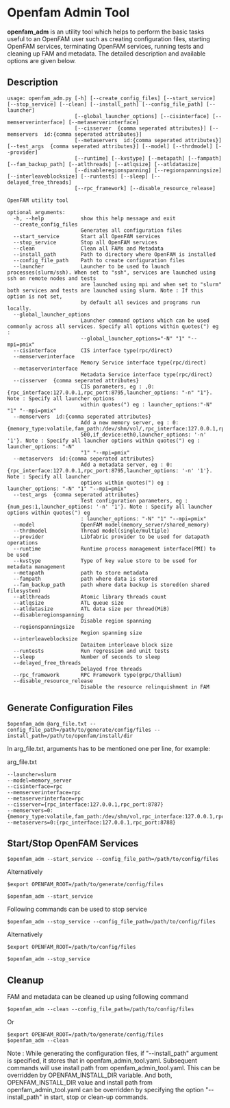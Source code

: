 # Openfam Admin Tool
**openfam_adm** is an utility tool which helps to perform the basic tasks useful to an OpenFAM user such as creating configuration files, starting OpenFAM services, terminating OpenFAM services, running tests and cleaning up FAM and metadata. The detailed description and available options are given below.

## Description
```
usage: openfam_adm.py [-h] [--create_config_files] [--start_service] [--stop_service] [--clean] [--install_path] [--config_file_path] [--launcher]
                      [--global_launcher_options] [--cisinterface] [--memserverinterface] [--metaserverinterface]
                      [--cisserver  {comma seperated attributes}] [--memservers  id:{comma seperated attributes}]
                      [--metaservers  id:{comma seperated attributes}] [--test_args  {comma seperated attributes}] [--model] [--thrdmodel] [--provider]
                      [--runtime] [--kvstype] [--metapath] [--fampath] [--fam_backup_path] [--atlthreads] [--atlqsize] [--atldatasize]
                      [--disableregionspanning] [--regionspanningsize] [--interleaveblocksize] [--runtests] [--sleep] [--delayed_free_threads]
                      [--rpc_framework] [--disable_resource_release]

OpenFAM utility tool

optional arguments:
  -h, --help            show this help message and exit
  --create_config_files
                        Generates all configuration files
  --start_service       Start all OpenFAM services
  --stop_service        Stop all OpenFAM services
  --clean               Clean all FAMs and Metadata
  --install_path        Path to directory where OpenFAM is installed
  --config_file_path    Path to create configuration files
  --launcher            Launcher to be used to launch processes(slurm/ssh). When set to "ssh", services are launched using ssh on remote nodes and tests
                        are launched using mpi and when set to "slurm" both services and tests are launched using slurm. Note : If this option is not set,
                        by default all sevices and programs run locally.
  --global_launcher_options
                        Launcher command options which can be used commonly across all services. Specify all options within quotes(") eg :
                        --global_launcher_options="-N" "1" "--mpi=pmix"
  --cisinterface        CIS interface type(rpc/direct)
  --memserverinterface
                        Memory Service interface type(rpc/direct)
  --metaserverinterface
                        Metadata Service interface type(rpc/direct)
  --cisserver  {comma seperated attributes}
                        CIS parameters, eg : ,0:{rpc_interface:127.0.0.1,rpc_port:8795,launcher_options: "-n" "1"}. Note : Specify all launcher options
                        within quotes(") eg : launcher_options:"-N" "1" "--mpi=pmix"
  --memservers  id:{comma seperated attributes}
                        Add a new memory server, eg : 0:{memory_type:volatile,fam_path:/dev/shm/vol/,rpc_interface:127.0.0.1,rpc_port:8795,libfabric_port:7
                        500,if_device:eth0,launcher_options: '-n' '1'}. Note : Specify all launcher options within quotes(") eg : launcher_options: "-N"
                        "1" "--mpi=pmix"
  --metaservers  id:{comma seperated attributes}
                        Add a metadata server, eg : 0:{rpc_interface:127.0.0.1,rpc_port:8795,launcher_options: '-n' '1'}. Note : Specify all launcher
                        options within quotes(") eg : launcher_options: "-N" "1" "--mpi=pmix"
  --test_args  {comma seperated attributes}
                        Test configuration parameters, eg : {num_pes:1,launcher_options: '-n' '1'}. Note : Specify all launcher options within quotes(") eg
                        : launcher_options: "-N" "1" "--mpi=pmix"
  --model               OpenFAM model(memory_server/shared_memory)
  --thrdmodel           Thread model(single/multiple)
  --provider            Libfabric provider to be used for datapath operations
  --runtime             Runtime process management interface(PMI) to be used
  --kvstype             Type of key value store to be used for metadata management
  --metapath            path to store metadata
  --fampath             path where data is stored
  --fam_backup_path     path where data backup is stored(on shared filesystem)
  --atlthreads          Atomic library threads count
  --atlqsize            ATL queue size
  --atldatasize         ATL data size per thread(MiB)
  --disableregionspanning
                        Disable region spanning
  --regionspanningsize
                        Region spanning size
  --interleaveblocksize
                        Dataitem interleave block size
  --runtests            Run regression and unit tests
  --sleep               Number of seconds to sleep
  --delayed_free_threads
                        Delayed free threads
  --rpc_framework       RPC Framework type(grpc/thallium)
  --disable_resource_release
                        Disable the resource relinquishment in FAM

```
## Generate Configuration Files

  ```
  $openfam_adm @arg_file.txt --config_file_path=/path/to/generate/config/files --install_path=/path/to/openfam/install/dir
  ```

  In arg_file.txt, arguments has to be mentioned one per line, for example:

  arg_file.txt
  ```
  --launcher=slurm
  --model=memory_server
  --cisinterface=rpc
  --memserverinterface=rpc
  --metaserverinterface=rpc
  --cisserver={rpc_interface:127.0.0.1,rpc_port:8787}
  --memservers=0:{memory_type:volatile,fam_path:/dev/shm/vol,rpc_interface:127.0.0.1,rpc_port:8793,libfabric_port:7500,if_device:eth0}
  --metaservers=0:{rpc_interface:127.0.0.1,rpc_port:8788}

  ```

## Start/Stop OpenFAM Services

  ```
  $openfam_adm --start_service --config_file_path=/path/to/config/files
  ```

  Alternatively

  ```
  $export OPENFAM_ROOT=/path/to/generate/config/files

  $openfam_adm --start_service
  ```

  Following commands can be used to stop service

  ```
  $openfam_adm --stop_service --config_file_path=/path/to/config/files
  ```

  Alternatively

  ```
  $export OPENFAM_ROOT=/path/to/config/files

  $openfam_adm --stop_service
  ```

## Cleanup

  FAM and metadata can be cleaned up using following command

  ```
  $openfam_adm --clean --config_file_path=/path/to/config/files
  ```

  Or

  ```
  $export OPENFAM_ROOT=/path/to/generate/config/files
  $openfam_adm --clean
  ```
  Note : While generating the configuration files, if "--install_path" argument is specified, it stores that in openfam_admin_tool.yaml. Subsequent commands will use install path from openfam_admin_tool.yaml. This can be overridden  by OPENFAM_INSTALL_DIR variable. And both, OPENFAM_INSTALL_DIR value and install path from openfam_admin_tool.yaml can be overridden by specifying the option "--install_path" in start, stop or clean-up commands.

